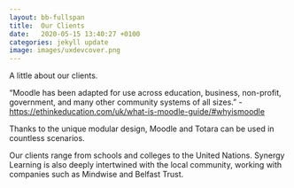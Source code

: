 ```yaml
---
layout: bb-fullspan
title:  Our Clients
date:   2020-05-15 13:40:27 +0100
categories: jekyll update
image: images/uxdevcover.png
---
```

A little about our clients.
 
“Moodle has been adapted for use across education, business, non-profit, government, and many other community systems of all sizes.”
-https://ethinkeducation.com/uk/what-is-moodle-guide/#whyismoodle
 
Thanks to the unique modular design, Moodle and Totara can be used in countless scenarios. 
 
Our clients range from schools and colleges to the United Nations. Synergy Learning is also deeply intertwined with the local community, working with companies such as Mindwise and Belfast Trust.




